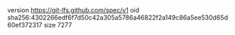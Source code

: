 version https://git-lfs.github.com/spec/v1
oid sha256:4302266edf6f7d50c42a305a5786a46822f2a149c86a5ee530d65d60ef372317
size 7277
